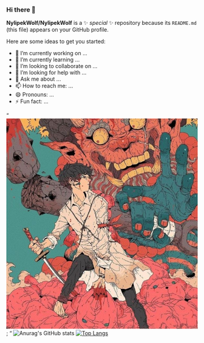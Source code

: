 ### Hi there 👋


**NylipekWolf/NylipekWolf** is a ✨ _special_ ✨ repository because its `README.md` (this file) appears on your GitHub profile.

Here are some ideas to get you started:

- 🔭 I’m currently working on ...
- 🌱 I’m currently learning ...
- 👯 I’m looking to collaborate on ...
- 🤔 I’m looking for help with ...
- 💬 Ask me about ...
- 📫 How to reach me: ...
- 😄 Pronouns: ...
- ⚡ Fun fact: ...

“ ![oi](https://github.com/NylipekWolf/NylipekWolf/blob/main/demon.png.jpeg) ; “
![Anurag's GitHub stats](https://github-readme-stats.vercel.app/api?username=NylipekWolf&_icons=true&theme=midnight-purple)
[![Top Langs](https://github-readme-stats.vercel.app/api/top-langs/?username=NylipekWolf&layout=compact)](https://github.com/anuraghazra/github-readme-stats)
